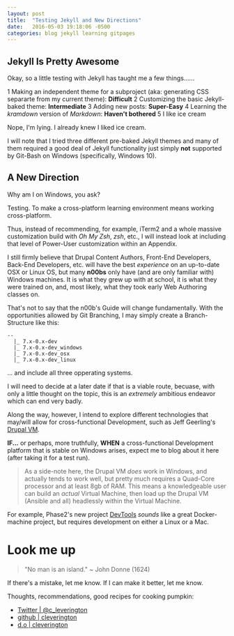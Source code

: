 ```yaml
---
layout: post
title:  "Testing Jekyll and New Directions"
date:   2016-05-03 19:18:06 -0500
categories: blog jekyll learning gitpages
---
```


## Jekyll Is Pretty Awesome
Okay, so a little testing with Jekyll has taught me a few things......

1 Making an independent theme for a subproject (aka: generating CSS separarte from my current theme): **Difficult**
2 Customizing the basic Jekyll-baked theme: **Intermediate**
3 Adding new posts: **Super-Easy**
4 Learning the *kramdown* version of *Markdown*: **Haven't bothered**
5 I like ice cream

Nope, I'm lying. I already knew I liked ice cream.

I will note that I tried three different pre-baked Jekyll themes and many of them required a good deal of Jekyll functionality just simply **not** supported by Git-Bash on Windows (specifically, Windows 10).

## A New Direction

Why am I on Windows, you ask?

Testing. To make a cross-platform learning environment means working cross-platform.

Thus, instead of recommending, for example, iTerm2 and a whole massive customization build with *Oh My Zsh*, *zsh*, etc., I will instead look at including that level of Power-User customization within an Appendix.

I still firmly believe that Drupal Content Authors, Front-End Developers, Back-End Developers, etc. will have the best *experience* on an up-to-date OSX or Linux OS, but many **n00bs** only have (and are only familiar with) Windows machines. It is what they grew up with at school, it is what they were trained on, and, most likely, what they took early Web Authoring classes on.

That's not to say that the n00b's Guide will change fundamentally. With the opportunities allowed by Git Branching, I may simply create a Branch-Structure like this:
```
--
  |_ 7.x-0.x-dev
  |_ 7.x-0.x-dev_windows
  |_ 7.x-0.x-dev_osx
  |_ 7.x-0.x-dev_linux
```
... and include all three opperating systems.

I will need to decide at a later date if that is a viable route, becuase, with only a little thought on the topic, this is an *extremely* ambitious endeavor which can end very badly.

Along the way, however, I intend to explore different technologies that may/will allow for cross-functional Development, such as Jeff Geerling's [Drupal VM](http://www.drupalvm.com/ "Drupal VM").

**IF...** or perhaps, more truthfully, **WHEN** a cross-functional Development platform that is stable on Windows arises, expect me to blog about it here (after taking it for a test run).

> As a side-note here, the Drupal VM *does* work in Windows, and actually tends to work well, but pretty much requires a Quad-Core processor and at least 8gb of RAM. This means a knowledgeable user can build an *actual* Virtual Machine, then load up the Drupal VM (Ansible and all) headlessly within the Virtual Machine.

For example, Phase2's new project [DevTools](http://phase2.github.io/devtools/ "DevTools") *sounds* like a great Docker-machine project, but requires development on either a Linux or a Mac.



# Look me up

> "No man is an island." ~ John Donne \(1624\)

If there's a mistake, let me know.
If I can make it better, let me know.

Thoughts, recommendations, good recipes for cooking pumpkin:
* [Twitter | @c_leverington](https://twitter.com/c_leverington "Twitter: @c_leverington")
* [github | cleverington](https://github.com/cleverington/n00b-drupal-development "n00b's Guide on GitHub")
* [d.o | cleverington](https://www.drupal.org/u/cleverington "drupal.org/u/cleverington")
